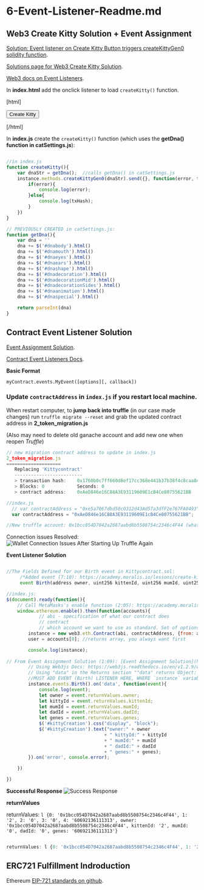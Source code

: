 # 6-Event-Listener-Readme.md

## Web3 Create Kitty Solution + Event Assignment

[Solution: Event listener on Create Kitty Button triggers createKittyGen0 solidity function](https://academy.moralis.io/lessons/web3-createkitty-solution-event-assignment).

[Solutions page for Web3 Create Kitty Solution](https://studygroup.moralis.io/t/assignment-event/35344).

[Web3 docs on Event Listeners](https://web3js.readthedocs.io/en/v1.2.9/web3-eth-contract.html#contract-events).



In **index.html** add the onclick listener to load `createKitty()` function. 

[html]

  <div class=" group-btn float-right">
      <button class="btn btn-success mr-5 tsp-1 m-1 light-b-shadow" onclick="createKitty()"> Create Kitty</button>                  
  </div>

[/html]


In **index.js** create the `createKitty()` function (which uses the **getDna() function in catSettings.js**): 

```js

//in index.js
function createKitty(){
    var dnaStr = getDna();  //calls getDna() in catSettings.js
    instance.methods.createKittyGen0(dnaStr).send({}, function(error, txHash){
        if(error){
            console.log(error);
        }else{
            console.log(txHash);
        }
    }) 
}

// PREVIOUSLY CREATED in catSettings.js:
function getDna(){
    var dna = ''
    dna += $('#dnabody').html()
    dna += $('#dnamouth').html()
    dna += $('#dnaeyes').html()
    dna += $('#dnaears').html()
    dna += $('#dnashape').html()
    dna += $('#dnadecoration').html()
    dna += $('#dnadecorationMid').html()
    dna += $('#dnadecorationSides').html()
    dna += $('#dnaanimation').html()
    dna += $('#dnaspecial').html()

    return parseInt(dna)
}

```



## Contract Event Listener Solution

[Event Assignment Solution](https://academy.moralis.io/lessons/event-assignment-solution).

[Contract Event Listeners Docs](https://web3js.readthedocs.io/en/v1.2.9/web3-eth-contract.html#contract-events).

**Basic Format**

`myContract.events.MyEvent([options][, callback])`



### Update `contractAddress` in `index.js` if you restart local machine. 

When restart computer, to **jump back into truffle** (in our case made changes) run `truffle migrate --reset` and grab the updated contract address in **2_token_migration.js**

(Also may need to delete old ganache account and add new one when reopen _Truffle_)

```js
// new migration contract address to update in index.js
2_token_migration.js
====================
   Replacing 'Kittycontract'
   -------------------------
   > transaction hash:    0x1760b0c7ff660d8ef17cc368e441b37b38f4c8caa8e214c159636b8bd9bd027a
   > Blocks: 0            Seconds: 0
   > contract address:    0xAeD846e16C88A3E93119609E1cB4Ce80755621BB

//index.js 
  // var contractAddress = "0xe5a7067dbd50c0312d43Ad57a3dfF2e767FA0493"; Reset after fired up computer on 1/18/23. Old contract addy
  var contractAddress = "0xAeD846e16C88A3E93119609E1cB4Ce80755621BB";

//New truffle account: 0x1bcc054D7042a2687aabd8b5508754c2346c4F44 (whatever it generates as first addy)

```

Connection issues Resolved:
![Wallet Connection Issues After Starting Up Truffle Again](https://i.imgur.com/99EgsTx.png)


**Event Listener Solution**

```js

//The Fields Defined for our Birth event in Kittycontract.sol: 
     /*Added event (7:10): https://academy.moralis.io/lessons/create-kitty-function */
     event Birth(address owner, uint256 kittenId, uint256 mumId, uint256 dadId, uint256 genes);

//index.js:
$(document).ready(function(){
    // Call MetaMasks's enable function (2:05): https://academy.moralis.io/lessons/web3-js-start-coding
    window.ethereum.enable().then(function(accounts){
            // abi - specification of what our contract does
            // contract
            // which account we want to use as standard. Set of options passed into object {}
        instance = new web3.eth.Contract(abi, contractAddress, {from: accounts[0]})  //like truffle console, call contract instance
        user = accounts[0]; //returns array, you always want first

        console.log(instance);    
        
// From Event Assignment Solution (1:09): [Event Assignment Solution](https://academy.moralis.io/lessons/event-assignment-solution).
        // Using Web3js Docs: https://web3js.readthedocs.io/en/v1.2.9/web3-eth-contract.html#contract-events
        // Using "data" in the Returns section ""data" returns Object: Fires on each incoming event with the event object as argument."
        //MUST ADD EVENT (Birth) LISTENER HERE, WHERE `instance` variable lives! (1:36)
        instance.events.Birth().on('data', function(event){
            console.log(event); 
            let owner = event.returnValues.owner; 
            let kittyId = event.returnValues.kittenId; 
            let mumId = event.returnValues.mumId;
            let dadId = event.returnValues.dadId;
            let genes = event.returnValues.genes;
            $('#kittyCreation').css("display", "block"); 
            $('#kittyCreation').text("owner:" + owner
                                    + " kittyId:" + kittyId
                                    + " mumId:" + mumId
                                    + " dadId:" + dadId
                                    + " genes:" + genes);
        }).on('error', console.error); 

    })

})


```




**Successful Response**
![Success Response](https://i.imgur.com/9i13MZp.png)

**returnValues**

returnValues: `l {0: '0x1bcc054D7042a2687aabd8b5508754c2346c4F44', 1: '2', 2: '0', 3: '0', 4: '60692136111313', owner: '0x1bcc054D7042a2687aabd8b5508754c2346c4F44', kittenId: '2', mumId: '0', dadId: '0', genes: '60692136111313'}`

```js

returnValues: l {0: '0x1bcc054D7042a2687aabd8b5508754c2346c4F44', 1: '2', 2: '0', 3: '0', 4: '60692136111313', owner: '0x1bcc054D7042a2687aabd8b5508754c2346c4F44', kittenId: '2', mumId: '0', dadId: '0', genes: '60692136111313'}
```




## ERC721 Fulfillment Indroduction

Ethereum [EIP-721 standards on github](https://github.com/ethereum/EIPs/blob/master/EIPS/eip-721.md).